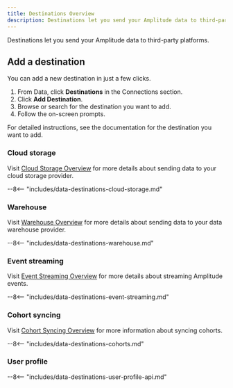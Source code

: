 ```yaml
---
title: Destinations Overview
description: Destinations let you send your Amplitude data to third-party platforms.
---
```


Destinations let you send your Amplitude data to third-party platforms.

## Add a destination

You can add a new destination in just a few clicks. 

1. From Data, click **Destinations** in the Connections section. 
2. Click **Add Destination**.
3. Browse or search for the destination you want to add. 
4. Follow the on-screen prompts. 

For detailed instructions, see the documentation for the destination you want to add. 

### Cloud storage

Visit [Cloud Storage Overview](destination-cloud-storage-overview.md) for more details about sending data to your cloud storage provider.
<!-- This content is used in several places. Make changes to includes/data-destinations-cloud-storage.md -->

--8<-- "includes/data-destinations-cloud-storage.md"

### Warehouse 

Visit [Warehouse Overview](destination-cloud-storage-overview.md) for more details about sending data to your data warehouse provider.
<!-- This content is used in several places. Make changes to includes/data-destinations-warehouse.md -->

--8<-- "includes/data-destinations-warehouse.md"

### Event streaming

Visit [Event Streaming Overview](destination-event-streaming-overview.md) for more details about streaming Amplitude events. 

<!-- This content is used in several places. Make changes to includes/data-destinations-event-streaming.md -->

--8<-- "includes/data-destinations-event-streaming.md"

### Cohort syncing

Visit [Cohort Syncing Overview](destination-cohort-overview.md) for more information about syncing cohorts.

<!-- This content is used in several places. Make changes to includes/data-destinations--cohorts.md -->

--8<-- "includes/data-destinations-cohorts.md"

### User profile

<!-- This content is used in several places. Make changes to includes/data-destinations-user-profile-api.md -->

--8<-- "includes/data-destinations-user-profile-api.md"